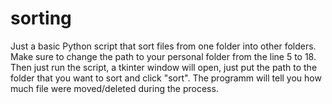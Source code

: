 # sorting
Just a basic Python script that sort files from one folder into other folders.
Make sure to change the path to your personal folder from the line 5 to 18.
Then just run the script, a tkinter window will open, just put the path to the folder that you want to sort and click "sort".
The programm will tell you how much file were moved/deleted during the process.
